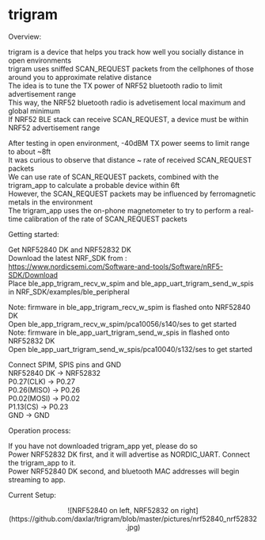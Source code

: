 # trigram

Overview:

trigram is a device that helps you track how well you socially distance in open environments   
trigram uses sniffed SCAN_REQUEST packets from the cellphones of those around you to approximate relative distance  
The idea is to tune the TX power of NRF52 bluetooth radio to limit advertisement range  
This way, the NRF52 bluetooth radio is advetisement local maximum and global minimum  
If NRF52 BLE stack can receive SCAN_REQUEST, a device must be within NRF52 advertisement range  

After testing in open environment, -40dBM TX power seems to limit range to about ~8ft  
It was curious to observe that distance ~ rate of received SCAN_REQUEST packets  
We can use rate of SCAN_REQUEST packets, combined with the trigram_app to calculate a probable device within 6ft  
However, the SCAN_REQUEST packets may be influenced by ferromagnetic metals in the environment  
The trigram_app uses the on-phone magnetometer to try to perform a real-time calibration of the rate of SCAN_REQUEST packets    

Getting started:  

Get NRF52840 DK and NRF52832 DK  
Download the latest NRF_SDK from : https://www.nordicsemi.com/Software-and-tools/Software/nRF5-SDK/Download  
Place ble_app_trigram_recv_w_spim and ble_app_uart_trigram_send_w_spis in NRF_SDK/examples/ble_peripheral  

Note: firmware in ble_app_trigram_recv_w_spim is flashed onto NRF52840 DK  
Open ble_app_trigram_recv_w_spim/pca10056/s140/ses to get started  
Note: firmware in ble_app_uart_trigram_send_w_spis in flashed onto NRF52832 DK  
Open ble_app_uart_trigram_send_w_spis/pca10040/s132/ses to get started  

Connect SPIM, SPIS pins and GND  
NRF52840 DK         ->          NRF52832  
P0.27(CLK)          ->          P0.27  
P0.26(MISO)         ->          P0.26  
P0.02(MOSI)         ->          P0.02  
P1.13(CS)           ->          P0.23  
GND                 ->          GND  

Operation process:

If you have not downloaded trigram_app yet, please do so  
Power NRF52832 DK first, and it will advertise as NORDIC_UART. Connect the trigram_app to it.  
Power NRF52840 DK second, and bluetooth MAC addresses will begin streaming to app.

Current Setup:  
<div align="center">  
![NRF52840 on left, NRF52832 on right](https://github.com/daxlar/trigram/blob/master/pictures/nrf52840_nrf52832.jpg)  
</div>
